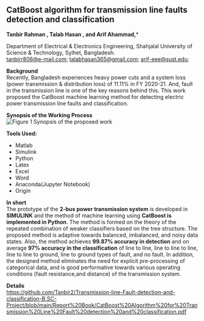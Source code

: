 **<h2>CatBoost algorithm for transmission line faults detection and classification</h2>**

 **Tanbir Rahman , Talab Hasan , and Arif Ahammad,***
  
Department of Electrical & Electronics Engineering, Shahjalal University of Science & Technology, Sylhet, Bangladesh.  </br> tanbirr806@e-mail.com; talabhasan365@gmail.com; arif-eee@sust.edu;


**Background**   </br> Recently, Bangladesh experiences heavy power cuts and a system loss (power transmission &
 distribution loss) of 11.11% in FY 2020-21. And, fault in the transmission line is one of the key reasons behind this.
 This work proposed the CatBoost machine learning method for detecting electric power transmission line faults
 and classification.

**Synopsis of the Working Process**
![Figure 1  Synopsis of the proposed work](https://github.com/user-attachments/assets/2215ec24-d08c-4e7c-9636-c9a63432c270)


 **Tools Used:** 
 * Matlab
 * Simulink
 * Python
 * Latex
 * Excel
 * Word
 * Anaconda(Jupyter Notebook)
 * Origin
 
 
 **In short**  </br> The prototype of the **2-bus power transmission system** is developed in **SIMULINK** and the method of machine learning using **CatBoost is implemented in Python**. 
 The method is formed on the theory of the repeated combination of weaker classifiers based on the tree structure. The proposed method is adaptive towards
 balanced, imbalanced, and noisy data states. Also, the method achieves **99.87% accuracy in detection** and on average **97% accuracy in the classification** of line to line,  line to line to line, line to line to ground, line to ground types of fault, and no fault. In addition, the designed method eliminates the need for explicit pre-processing of  categorical data, and is good performative towards various operating conditions (fault resistance,and distance) of the transmission system.

 **Details** </br>
https://github.com/Tanbir2/Transmission-line-Fault-detection-and-classification-B.SC-Project/blob/main/Report%20Book/CatBoost%20Algorithm%20for%20Transmission%20Line%20Fault%20detection%20and%20classification.pdf
